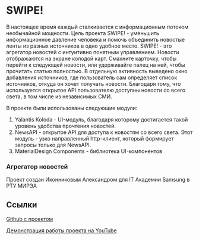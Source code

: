 # SWIPE!
В настоящее время каждый сталкивается с информационным потоком необычайной мощности. Цель проекта SWIPE! - уменьшить информационное давление человека и помочь объединить новостые ленты из разных источников в одно удобное место. 
SWIPE! - это агрегатор новостей с интуитивно понятным управлением. Новости отображаются на экране колодой карт. Смахните карточку, чтобы перейти к следующей новости, или удерживайте палец на ней, чтобы прочитать статью полностью. В отдельную активность выведено окно добавления источников, где пользователь сам определяет список источников, откуда он хочет получать новости. Благодаря тому, что используется открытое API пользователю доступны новости со всего света, в том числе из независимых СМИ.

В проекте были использованы следующие модули:
1. Yalantis Koloda - UI-модуль, благодаря которому достигается такой уровень удобства прочтения новостей.
2. NewsAPI - открытое API для доступа к новостям со всего света. Этот модуль - узко направленный http-клиент, который формирует запросы только для NewsAPI. 
3. MaterialDesign Components - библиотека UI-компонентов


### Агрегатор новостей
Проект создан Иконниковым Александром для IT Академии Samsung в РТУ МИРЭА

## Ссылки  
[Github с проектом](https://github.com/coherity/swipe)

[Демонстрация работы проекта на YouTube](https://youtu.be/bFz7Qjo4zDY)
